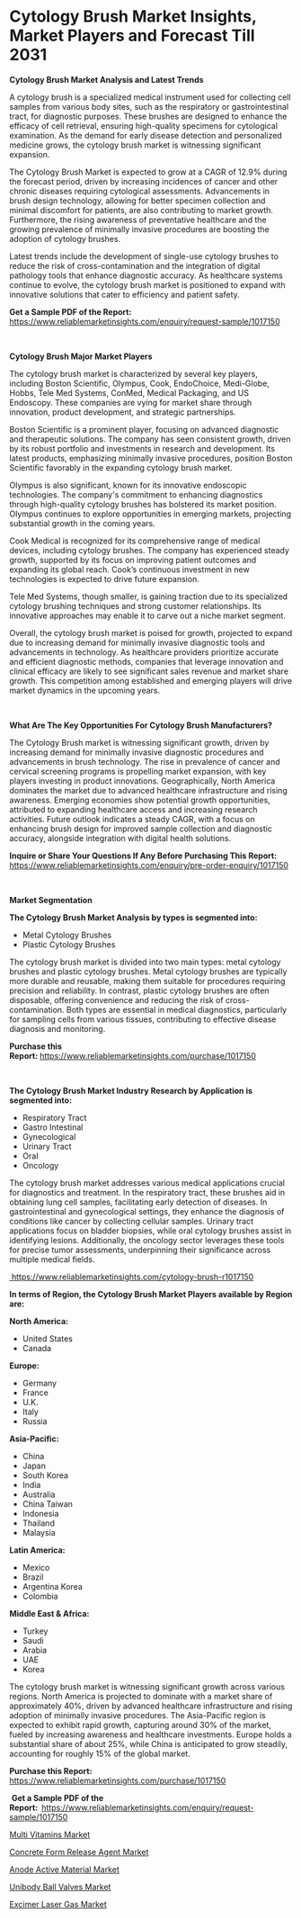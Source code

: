 <p><h1>Cytology Brush Market Insights, Market Players and Forecast Till 2031</h1></p><p><strong>Cytology Brush Market Analysis and Latest Trends</strong></p>
<p><p>A cytology brush is a specialized medical instrument used for collecting cell samples from various body sites, such as the respiratory or gastrointestinal tract, for diagnostic purposes. These brushes are designed to enhance the efficacy of cell retrieval, ensuring high-quality specimens for cytological examination. As the demand for early disease detection and personalized medicine grows, the cytology brush market is witnessing significant expansion.</p><p>The Cytology Brush Market is expected to grow at a CAGR of 12.9% during the forecast period, driven by increasing incidences of cancer and other chronic diseases requiring cytological assessments. Advancements in brush design technology, allowing for better specimen collection and minimal discomfort for patients, are also contributing to market growth. Furthermore, the rising awareness of preventative healthcare and the growing prevalence of minimally invasive procedures are boosting the adoption of cytology brushes.</p><p>Latest trends include the development of single-use cytology brushes to reduce the risk of cross-contamination and the integration of digital pathology tools that enhance diagnostic accuracy. As healthcare systems continue to evolve, the cytology brush market is positioned to expand with innovative solutions that cater to efficiency and patient safety.</p></p>
<p><strong>Get a Sample PDF of the Report:&nbsp;</strong> <a href="https://www.reliablemarketinsights.com/enquiry/request-sample/1017150?utm_campaign=1593&utm_medium=2&utm_source=Github&utm_content=ia&utm_term=29102024&utm_id=cytology-brush">https://www.reliablemarketinsights.com/enquiry/request-sample/1017150</a></p>
<p>&nbsp;</p>
<p><strong>Cytology Brush Major Market Players</strong></p>
<p><p>The cytology brush market is characterized by several key players, including Boston Scientific, Olympus, Cook, EndoChoice, Medi-Globe, Hobbs, Tele Med Systems, ConMed, Medical Packaging, and US Endoscopy. These companies are vying for market share through innovation, product development, and strategic partnerships.</p><p>Boston Scientific is a prominent player, focusing on advanced diagnostic and therapeutic solutions. The company has seen consistent growth, driven by its robust portfolio and investments in research and development. Its latest products, emphasizing minimally invasive procedures, position Boston Scientific favorably in the expanding cytology brush market.</p><p>Olympus is also significant, known for its innovative endoscopic technologies. The company's commitment to enhancing diagnostics through high-quality cytology brushes has bolstered its market position. Olympus continues to explore opportunities in emerging markets, projecting substantial growth in the coming years.</p><p>Cook Medical is recognized for its comprehensive range of medical devices, including cytology brushes. The company has experienced steady growth, supported by its focus on improving patient outcomes and expanding its global reach. Cook’s continuous investment in new technologies is expected to drive future expansion.</p><p>Tele Med Systems, though smaller, is gaining traction due to its specialized cytology brushing techniques and strong customer relationships. Its innovative approaches may enable it to carve out a niche market segment.</p><p>Overall, the cytology brush market is poised for growth, projected to expand due to increasing demand for minimally invasive diagnostic tools and advancements in technology. As healthcare providers prioritize accurate and efficient diagnostic methods, companies that leverage innovation and clinical efficacy are likely to see significant sales revenue and market share growth. This competition among established and emerging players will drive market dynamics in the upcoming years.</p></p>
<p>&nbsp;</p>
<p><strong>What Are The Key Opportunities For Cytology Brush Manufacturers?</strong></p>
<p><p>The Cytology Brush market is witnessing significant growth, driven by increasing demand for minimally invasive diagnostic procedures and advancements in brush technology. The rise in prevalence of cancer and cervical screening programs is propelling market expansion, with key players investing in product innovations. Geographically, North America dominates the market due to advanced healthcare infrastructure and rising awareness. Emerging economies show potential growth opportunities, attributed to expanding healthcare access and increasing research activities. Future outlook indicates a steady CAGR, with a focus on enhancing brush design for improved sample collection and diagnostic accuracy, alongside integration with digital health solutions.</p></p>
<p><strong>Inquire or Share Your Questions If Any Before Purchasing This Report:</strong> <a href="https://www.reliablemarketinsights.com/enquiry/pre-order-enquiry/1017150?utm_campaign=1593&utm_medium=2&utm_source=Github&utm_content=ia&utm_term=29102024&utm_id=cytology-brush">https://www.reliablemarketinsights.com/enquiry/pre-order-enquiry/1017150</a></p>
<p>&nbsp;</p>
<p><strong>Market Segmentation</strong></p>
<p><strong>The Cytology Brush Market Analysis by types is segmented into:</strong></p>
<p><ul><li>Metal Cytology Brushes</li><li>Plastic Cytology Brushes</li></ul></p>
<p><p>The cytology brush market is divided into two main types: metal cytology brushes and plastic cytology brushes. Metal cytology brushes are typically more durable and reusable, making them suitable for procedures requiring precision and reliability. In contrast, plastic cytology brushes are often disposable, offering convenience and reducing the risk of cross-contamination. Both types are essential in medical diagnostics, particularly for sampling cells from various tissues, contributing to effective disease diagnosis and monitoring.</p></p>
<p><strong>Purchase this Report:&nbsp;</strong><a href="https://www.reliablemarketinsights.com/purchase/1017150?utm_campaign=1593&utm_medium=2&utm_source=Github&utm_content=ia&utm_term=29102024&utm_id=cytology-brush">https://www.reliablemarketinsights.com/purchase/1017150</a></p>
<p>&nbsp;</p>
<p><strong>The Cytology Brush Market Industry Research by Application is segmented into:</strong></p>
<p><ul><li>Respiratory Tract</li><li>Gastro Intestinal</li><li>Gynecological</li><li>Urinary Tract</li><li>Oral</li><li>Oncology</li></ul></p>
<p><p>The cytology brush market addresses various medical applications crucial for diagnostics and treatment. In the respiratory tract, these brushes aid in obtaining lung cell samples, facilitating early detection of diseases. In gastrointestinal and gynecological settings, they enhance the diagnosis of conditions like cancer by collecting cellular samples. Urinary tract applications focus on bladder biopsies, while oral cytology brushes assist in identifying lesions. Additionally, the oncology sector leverages these tools for precise tumor assessments, underpinning their significance across multiple medical fields.</p></p>
<p><a href="https://www.reliablemarketinsights.com/cytology-brush-r1017150?utm_campaign=1593&utm_medium=2&utm_source=Github&utm_content=ia&utm_term=29102024&utm_id=cytology-brush">&nbsp;https://www.reliablemarketinsights.com/cytology-brush-r1017150</a></p>
<p><strong>In terms of Region, the Cytology Brush Market Players available by Region are:</strong></p>
<p>
    <p> <strong> North America: </strong>
        <ul>
            <li>United States</li>
            <li>Canada</li>
        </ul>
        </p> 
    <p> <strong> Europe: </strong>
        <ul>
            <li>Germany</li>
            <li>France</li>
            <li>U.K.</li>
            <li>Italy</li>
            <li>Russia</li>
        </ul>
        </p> 
    <p> <strong> Asia-Pacific: </strong>
        <ul>
            <li>China</li>
            <li>Japan</li>
            <li>South Korea</li>
            <li>India</li>
            <li>Australia</li>
            <li>China Taiwan</li>
            <li>Indonesia</li>
            <li>Thailand</li>
            <li>Malaysia</li>
        </ul>
        </p> 
    <p> <strong> Latin America: </strong>
        <ul>
            <li>Mexico</li>
            <li>Brazil</li>
            <li>Argentina Korea</li>
            <li>Colombia</li>
        </ul>
        </p> 
    <p> <strong> Middle East & Africa: </strong>
        <ul>
            <li>Turkey</li>
            <li>Saudi</li>
            <li>Arabia</li>
            <li>UAE</li>
            <li>Korea</li>
        </ul>
    </p>
    </p>
<p><p>The cytology brush market is witnessing significant growth across various regions. North America is projected to dominate with a market share of approximately 40%, driven by advanced healthcare infrastructure and rising adoption of minimally invasive procedures. The Asia-Pacific region is expected to exhibit rapid growth, capturing around 30% of the market, fueled by increasing awareness and healthcare investments. Europe holds a substantial share of about 25%, while China is anticipated to grow steadily, accounting for roughly 15% of the global market.</p></p>
<p><strong>Purchase this Report: </strong><a href="https://www.reliablemarketinsights.com/purchase/1017150?utm_campaign=1593&utm_medium=2&utm_source=Github&utm_content=ia&utm_term=29102024&utm_id=cytology-brush">https://www.reliablemarketinsights.com/purchase/1017150</a></p>
<p>&nbsp;<strong>Get a Sample PDF of the Report:&nbsp;&nbsp;</strong><a href="https://www.reliablemarketinsights.com/enquiry/request-sample/1017150?utm_campaign=1593&utm_medium=2&utm_source=Github&utm_content=ia&utm_term=29102024&utm_id=cytology-brush">https://www.reliablemarketinsights.com/enquiry/request-sample/1017150</a></p>
<p><strong></strong></p>
<p><p><a href="https://www.linkedin.com/pulse/pioneering-growth-analyzing-global-multi-vitamins-market-uwozf?utm_campaign=1593&utm_medium=2&utm_source=Github&utm_content=ia&utm_term=29102024&utm_id=cytology-brush">Multi Vitamins Market</a></p><p><a href="https://www.linkedin.com/pulse/strategic-insights-global-concrete-form-release-agent-market-yw2yf?utm_campaign=1593&utm_medium=2&utm_source=Github&utm_content=ia&utm_term=29102024&utm_id=cytology-brush">Concrete Form Release Agent Market</a></p><p><a href="https://www.linkedin.com/pulse/emerging-trends-anode-active-material-market-detailed-overview-cr1af?utm_campaign=1593&utm_medium=2&utm_source=Github&utm_content=ia&utm_term=29102024&utm_id=cytology-brush">Anode Active Material Market</a></p><p><a href="https://issuu.com/reportprime-2/docs/unibody-ball-valves-market-size-203_d86c5860362416?utm_campaign=1593&utm_medium=2&utm_source=Github&utm_content=ia&utm_term=29102024&utm_id=cytology-brush">Unibody Ball Valves Market</a></p><p><a href="https://www.linkedin.com/pulse/excimer-laser-gas-market-shifts-strategic-analysis-2024-2031-ctrmf?utm_campaign=1593&utm_medium=2&utm_source=Github&utm_content=ia&utm_term=29102024&utm_id=cytology-brush">Excimer Laser Gas Market</a></p></p>